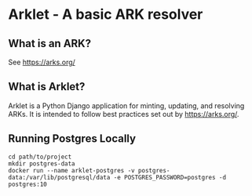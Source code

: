 # Arklet - A basic ARK resolver

## What is an ARK?
See https://arks.org/

## What is Arklet?
Arklet is a Python Django application for minting, updating, and resolving ARKs. It is intended to follow best practices set out by https://arks.org/.

## Running Postgres Locally

```
cd path/to/project
mkdir postgres-data
docker run --name arklet-postgres -v postgres-data:/var/lib/postgresql/data -e POSTGRES_PASSWORD=postgres -d postgres:10
```
